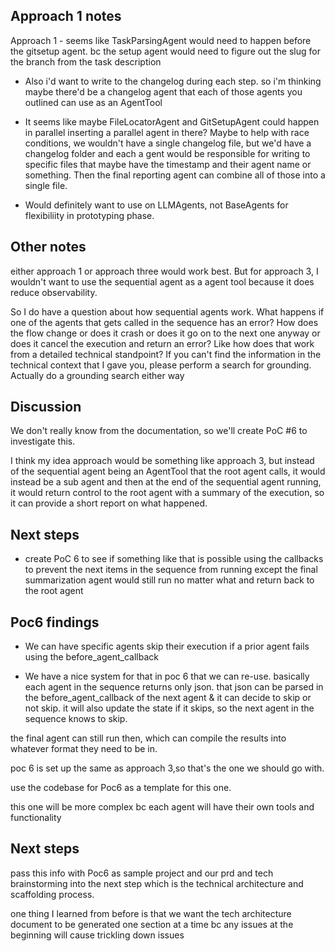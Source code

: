 ## Approach 1 notes
Approach 1 - seems like TaskParsingAgent would need to happen before the gitsetup agent. bc the setup agent would need to figure out the slug for the branch from the task description


- Also i'd want to write to the changelog during each step. so i'm thinking maybe there'd be a changelog agent that each of those agents you outlined can use as an AgentTool


- It seems like maybe FileLocatorAgent and GitSetupAgent could happen in parallel inserting a parallel agent in there? Maybe to help with race conditions, we wouldn't have a single changelog file, but we'd have a changelog folder and each a gent would be responsible for writing to specific files that maybe have the timestamp and their agent name or something. Then the final reporting agent can combine all of those into a single file.


- Would definitely want to use on LLMAgents, not BaseAgents for flexibiliity in prototyping phase. 

## Other notes
either approach 1 or approach three would work best. But for approach 3, I wouldn't want to use the sequential agent as a agent tool because it does reduce observability.


So I do have a question about how sequential agents work. What happens if one of the agents that gets called in the sequence has an error? How does the flow change or does it crash or does it go on to the next one anyway or does it cancel the execution and return an error? Like how does that work from a detailed technical standpoint? If you can't find the information in the technical context that I gave you, please perform a search for grounding. Actually do a grounding search either way 

## Discussion

We don't really know from the documentation, so we'll create PoC #6 to investigate this.

I think my idea approach would be something like approach 3, but instead of the sequential agent being an AgentTool that the root agent calls, it would instead be a sub agent and then at the end of the sequential agent running, it would return control to the root agent with a summary of the execution, so it can provide a short report on what happened.

## Next steps 

- create PoC 6 to see if something like that is possible using the callbacks to prevent the next items in the sequence from running except the final summarization agent would still run no matter what and return back to the root agent

## Poc6 findings

- We can have specific agents skip their execution if a prior agent fails using the before_agent_callback

- We have a nice system for that in poc 6 that we can re-use. basically each agent in the sequence returns only json. that json can be parsed in the before_agent_callback of the next agent & it can decide to skip or not skip. it will also update the state if it skips, so the next agent in the sequence knows to skip. 

the final agent can still run then, which can compile the results into whatever format they need to be in. 

poc 6 is set up the same as approach 3,so that's the one we should go with. 

use the codebase for Poc6 as a template for this one. 

this one will be more complex bc each agent will have their own tools and functionality 

## Next steps

pass this info with Poc6 as sample project and our prd and tech brainstorming into the next step which is the technical architecture and scaffolding process. 

one thing I learned from before is that we want the tech architecture document to be generated one section at a time bc any issues at the beginning will cause trickling down issues